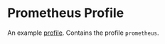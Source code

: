 # Prometheus Profile
An example [profile](https://github.com/weaveworks/profiles). Contains the profile `prometheus`.